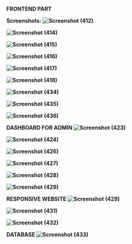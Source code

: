 <b> FRONTEND PART<b>

<b>Screenshots:<b>
![Screenshot (412)](https://github.com/Suman25p/HOSPITAL_MANAGEMENT_MERN_WEBAPP_DEPLOYMENT/assets/128914804/bf84cdad-9c30-4e3b-823c-11756cac3560)

![Screenshot (414)](https://github.com/Suman25p/HOSPITAL_MANAGEMENT_MERN_WEBAPP_DEPLOYMENT/assets/128914804/d286de14-9121-4f08-a0e7-76f231d41d79)

![Screenshot (415)](https://github.com/Suman25p/HOSPITAL_MANAGEMENT_MERN_WEBAPP_DEPLOYMENT/assets/128914804/d61fa79c-9858-4f94-840e-bb11903b9116)

![Screenshot (416)](https://github.com/Suman25p/HOSPITAL_MANAGEMENT_MERN_WEBAPP_DEPLOYMENT/assets/128914804/fb008b52-eba6-406e-8ae4-21b45b2f710b)

![Screenshot (417)](https://github.com/Suman25p/HOSPITAL_MANAGEMENT_MERN_WEBAPP_DEPLOYMENT/assets/128914804/78985fa4-887a-4b87-8d13-558e10a8ca9f)

![Screenshot (418)](https://github.com/Suman25p/HOSPITAL_MANAGEMENT_MERN_WEBAPP_DEPLOYMENT/assets/128914804/50a1bdf6-cca1-4ac8-8980-f9aac0c1ebd3)

![Screenshot (434)](https://github.com/Suman25p/HOSPITAL_MANAGEMENT_MERN_WEBAPP_DEPLOYMENT/assets/128914804/c363e6c9-cc9a-46ea-8e1e-a288f83c2979)

![Screenshot (435)](https://github.com/Suman25p/HOSPITAL_MANAGEMENT_MERN_WEBAPP_DEPLOYMENT/assets/128914804/dd80877d-b37d-4d77-bda7-b588647088c9)

![Screenshot (436)](https://github.com/Suman25p/HOSPITAL_MANAGEMENT_MERN_WEBAPP_DEPLOYMENT/assets/128914804/2dd0c69d-89eb-45ca-a711-d3fc90d03a9e)

<b> DASHBOARD FOR ADMIN <b>
![Screenshot (423)](https://github.com/Suman25p/HOSPITAL_MANAGEMENT_MERN_WEBAPP_DEPLOYMENT/assets/128914804/8c3ab98b-42f0-463b-b7ec-40657426abf4)

![Screenshot (424)](https://github.com/Suman25p/HOSPITAL_MANAGEMENT_MERN_WEBAPP_DEPLOYMENT/assets/128914804/fa8bb458-bc3c-471a-82cb-c314becbf22e)

![Screenshot (426)](https://github.com/Suman25p/HOSPITAL_MANAGEMENT_MERN_WEBAPP_DEPLOYMENT/assets/128914804/328581bd-cea9-4214-86e2-ffe72b27d58f)

![Screenshot (427)](https://github.com/Suman25p/HOSPITAL_MANAGEMENT_MERN_WEBAPP_DEPLOYMENT/assets/128914804/6599366f-4878-4d93-86ea-7dd999eace2d)

![Screenshot (428)](https://github.com/Suman25p/HOSPITAL_MANAGEMENT_MERN_WEBAPP_DEPLOYMENT/assets/128914804/f5ba053a-979b-4d4f-947d-43149bfab6c1)

![Screenshot (429)](https://github.com/Suman25p/HOSPITAL_MANAGEMENT_MERN_WEBAPP_DEPLOYMENT/assets/128914804/56191c0b-78cd-4b2b-b6b5-350d0d82d108)

<b> RESPONSIVE WEBSITE <b>
![Screenshot (429)](https://github.com/Suman25p/HOSPITAL_MANAGEMENT_MERN_WEBAPP_DEPLOYMENT/assets/128914804/1e1b7c28-a2c5-4d24-a1b2-46df88cf2cf9)

![Screenshot (431)](https://github.com/Suman25p/HOSPITAL_MANAGEMENT_MERN_WEBAPP_DEPLOYMENT/assets/128914804/e1f6de05-7e14-41a3-ba8f-c7db27412c42)

![Screenshot (432)](https://github.com/Suman25p/HOSPITAL_MANAGEMENT_MERN_WEBAPP_DEPLOYMENT/assets/128914804/27a1b0cc-8b7a-49c1-be12-bbcd9f6c731b)

<b> DATABASE <b>
![Screenshot (433)](https://github.com/Suman25p/HOSPITAL_MANAGEMENT_MERN_WEBAPP_DEPLOYMENT/assets/128914804/5d618c26-d5c1-46b6-8d3f-6d3edbf1c775)

























